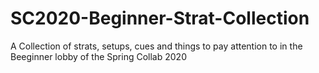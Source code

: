 # SC2020-Beginner-Strat-Collection
A Collection of strats, setups, cues and things to pay attention to in the Beeginner lobby of the Spring Collab 2020

